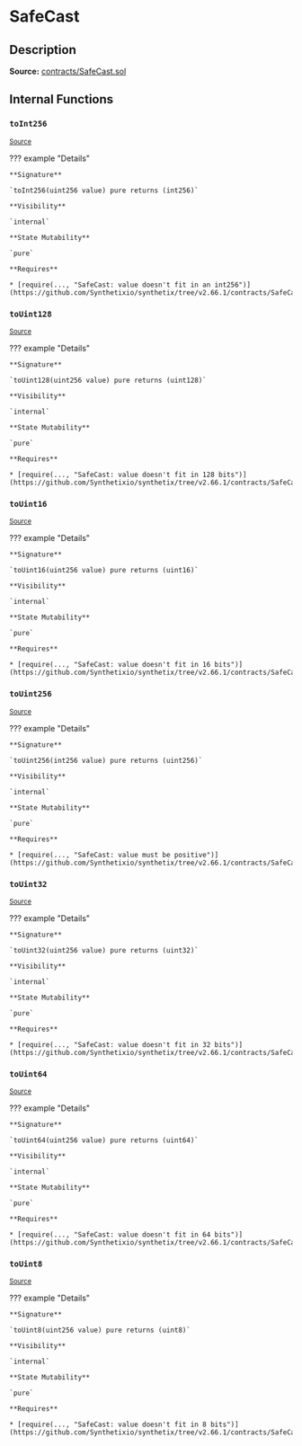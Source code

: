 # SafeCast

## Description

**Source:** [contracts/SafeCast.sol](https://github.com/Synthetixio/synthetix/tree/v2.66.1/contracts/SafeCast.sol)

## Internal Functions

### `toInt256`

<sub>[Source](https://github.com/Synthetixio/synthetix/tree/v2.66.1/contracts/SafeCast.sol#L115)</sub>

??? example "Details"

    **Signature**

    `toInt256(uint256 value) pure returns (int256)`

    **Visibility**

    `internal`

    **State Mutability**

    `pure`

    **Requires**

    * [require(..., "SafeCast: value doesn't fit in an int256")](https://github.com/Synthetixio/synthetix/tree/v2.66.1/contracts/SafeCast.sol#L116)

### `toUint128`

<sub>[Source](https://github.com/Synthetixio/synthetix/tree/v2.66.1/contracts/SafeCast.sol#L31)</sub>

??? example "Details"

    **Signature**

    `toUint128(uint256 value) pure returns (uint128)`

    **Visibility**

    `internal`

    **State Mutability**

    `pure`

    **Requires**

    * [require(..., "SafeCast: value doesn't fit in 128 bits")](https://github.com/Synthetixio/synthetix/tree/v2.66.1/contracts/SafeCast.sol#L32)

### `toUint16`

<sub>[Source](https://github.com/Synthetixio/synthetix/tree/v2.66.1/contracts/SafeCast.sol#L76)</sub>

??? example "Details"

    **Signature**

    `toUint16(uint256 value) pure returns (uint16)`

    **Visibility**

    `internal`

    **State Mutability**

    `pure`

    **Requires**

    * [require(..., "SafeCast: value doesn't fit in 16 bits")](https://github.com/Synthetixio/synthetix/tree/v2.66.1/contracts/SafeCast.sol#L77)

### `toUint256`

<sub>[Source](https://github.com/Synthetixio/synthetix/tree/v2.66.1/contracts/SafeCast.sol#L103)</sub>

??? example "Details"

    **Signature**

    `toUint256(int256 value) pure returns (uint256)`

    **Visibility**

    `internal`

    **State Mutability**

    `pure`

    **Requires**

    * [require(..., "SafeCast: value must be positive")](https://github.com/Synthetixio/synthetix/tree/v2.66.1/contracts/SafeCast.sol#L104)

### `toUint32`

<sub>[Source](https://github.com/Synthetixio/synthetix/tree/v2.66.1/contracts/SafeCast.sol#L61)</sub>

??? example "Details"

    **Signature**

    `toUint32(uint256 value) pure returns (uint32)`

    **Visibility**

    `internal`

    **State Mutability**

    `pure`

    **Requires**

    * [require(..., "SafeCast: value doesn't fit in 32 bits")](https://github.com/Synthetixio/synthetix/tree/v2.66.1/contracts/SafeCast.sol#L62)

### `toUint64`

<sub>[Source](https://github.com/Synthetixio/synthetix/tree/v2.66.1/contracts/SafeCast.sol#L46)</sub>

??? example "Details"

    **Signature**

    `toUint64(uint256 value) pure returns (uint64)`

    **Visibility**

    `internal`

    **State Mutability**

    `pure`

    **Requires**

    * [require(..., "SafeCast: value doesn't fit in 64 bits")](https://github.com/Synthetixio/synthetix/tree/v2.66.1/contracts/SafeCast.sol#L47)

### `toUint8`

<sub>[Source](https://github.com/Synthetixio/synthetix/tree/v2.66.1/contracts/SafeCast.sol#L91)</sub>

??? example "Details"

    **Signature**

    `toUint8(uint256 value) pure returns (uint8)`

    **Visibility**

    `internal`

    **State Mutability**

    `pure`

    **Requires**

    * [require(..., "SafeCast: value doesn't fit in 8 bits")](https://github.com/Synthetixio/synthetix/tree/v2.66.1/contracts/SafeCast.sol#L92)
